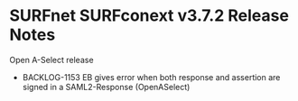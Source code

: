 # SURFnet SURFconext v3.7.2 Release Notes #

Open A-Select release

* BACKLOG-1153 EB gives error when both response and assertion are signed in a SAML2-Response (OpenASelect)

